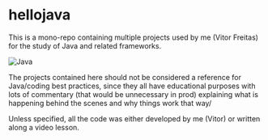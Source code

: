 # hellojava

This is a mono-repo containing multiple projects used by me (Vitor Freitas) for the study of Java and related frameworks. 

![Java](http://s2.glbimg.com/DyDQQTZSF1oEiO8kawMIxP72KzQ=/290x417/s.glbimg.com/jo/g1/f/original/2011/08/22/22-java-300.jpg)


The projects contained here should not be considered a reference for Java/coding best practices, since they all have educational purposes with lots of commentary (that would be unnecessary in prod) explaining what is happening behind the scenes and why things work that way/

Unless specified, all the code was either developed by me (Vitor) or written along a video lesson. 
